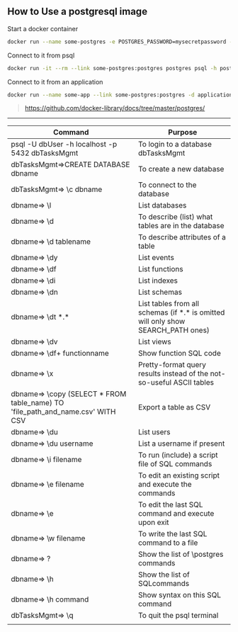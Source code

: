 ## How to Use a postgresql image
Start a docker container

```sh
docker run --name some-postgres -e POSTGRES_PASSWORD=mysecretpassword -d postgres
```
Connect to it from psql

```sh
docker run -it --rm --link some-postgres:postgres postgres psql -h postgres -U postgres
```

Connect to it from an application

```sh
docker run --name some-app --link some-postgres:postgres -d application-that-uses-postgres
```

>https://github.com/docker-library/docs/tree/master/postgres/

---


|Command|Purpose|
|----|----|
|psql -U dbUser -h localhost -p 5432 dbTasksMgmt| To login to a database dbTasksMgmt|
|dbTasksMgmt=>CREATE DATABASE dbname| To create a new database|
|dbTasksMgmt=> \c dbname| To connect to the database|
|dbname=> \l|List databases|
|dbname=> \d|To describe (list) what tables are in the database|
|dbname=> \d tablename|To describe attributes of a table|
|dbname=> \dy| List events|
|dbname=> \df| List functions|
|dbname=> \di| List indexes|
|dbname=> \dn| List schemas|
|dbname=> \dt \*.\* | List tables from all schemas (if \*.\* is omitted will only show SEARCH_PATH ones)|
|dbname=> \dv| List views|
|dbname=> \df+ functionname | Show function SQL code|
|dbname=> \x | Pretty-format query results instead of the not-so-useful ASCII tables|
|dbname=> \copy (SELECT * FROM table_name) TO 'file_path_and_name.csv' WITH CSV |Export a table as CSV|
|dbname=> \du| List users|
|dbname=> \du username| List a username if present|
|dbname=> \i filename|To run (include) a script file of SQL commands|
|dbname=> \e filename |To edit an existing script and execute the commands|
|dbname=> \e|To edit the last SQL command and execute upon exit|
|dbname=> \w filename |To write the last SQL command to a file|
|dbname=> \? |Show the list of \postgres commands|
|dbname=> \h |Show the list of SQLcommands|
|dbname=> \h command|Show syntax on this SQL command|
|dbTasksMgmt=> \q| To quit the psql terminal|
|||